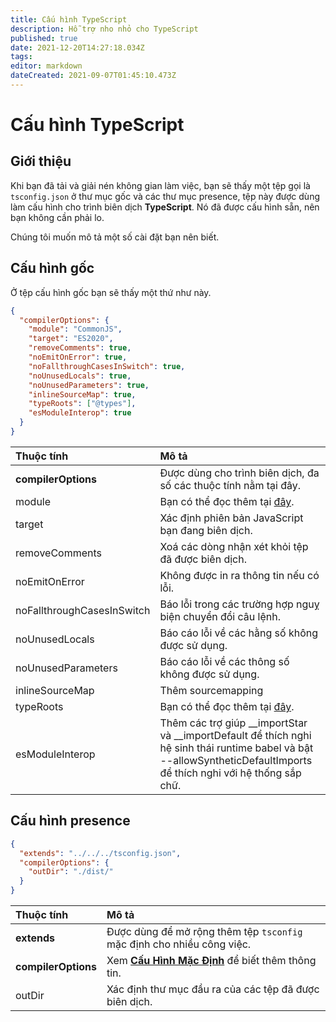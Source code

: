 ```yaml
---
title: Cấu hình TypeScript
description: Hỗ trợ nho nhỏ cho TypeScript
published: true
date: 2021-12-20T14:27:18.034Z
tags:
editor: markdown
dateCreated: 2021-09-07T01:45:10.473Z
---
```


# Cấu hình TypeScript

## Giới thiệu

Khi bạn đã tải và giải nén không gian làm việc, bạn sẽ thấy một tệp gọi là `tsconfig.json` ở thư mục gốc và các thư mục presence, tệp này được dùng làm cấu hình cho trình biên dịch **TypeScript**. Nó đã được cấu hình sẵn, nên bạn không cần phải lo.

Chúng tôi muốn mô tả một số cài đặt bạn nên biết.

## Cấu hình gốc

Ở tệp cấu hình gốc bạn sẽ thấy một thứ như này.

```json
{
  "compilerOptions": {
    "module": "CommonJS",
    "target": "ES2020",
    "removeComments": true,
    "noEmitOnError": true,
    "noFallthroughCasesInSwitch": true,
    "noUnusedLocals": true,
    "noUnusedParameters": true,
    "inlineSourceMap": true,
    "typeRoots": ["@types"],
    "esModuleInterop": true
  }
}
```

| Thuộc tính                 | Mô tả                                                                                                                                                                    |
|:-------------------------- |:------------------------------------------------------------------------------------------------------------------------------------------------------------------------ |
| **compilerOptions**        | Được dùng cho trình biên dịch, đa số các thuộc tính nằm tại đây.                                                                                                         |
| module                     | Bạn có thể đọc thêm tại [đây](https://www.typescriptlang.org/docs/handbook/modules.html).                                                                                |
| target                     | Xác định phiên bản JavaScript bạn đang biên dịch.                                                                                                                        |
| removeComments             | Xoá các dòng nhận xét khỏi tệp đã được biên dịch.                                                                                                                        |
| noEmitOnError              | Không được in ra thông tin nếu có lỗi.                                                                                                                                   |
| noFallthroughCasesInSwitch | Báo lỗi trong các trường hợp nguỵ biện chuyển đổi câu lệnh.                                                                                                              |
| noUnusedLocals             | Báo cáo lỗi về các hằng số không được sử dụng.                                                                                                                           |
| noUnusedParameters         | Báo cáo lỗi về các thông số không được sử dụng.                                                                                                                          |
| inlineSourceMap            | Thêm sourcemapping                                                                                                                                                       |
| typeRoots                  | Bạn có thể đọc thêm tại [đây](https://www.typescriptlang.org/docs/handbook/tsconfig-json.html#types-typeroots-and-types).                                                |
| esModuleInterop            | Thêm các trợ giúp __importStar và __importDefault để thích nghi hệ sinh thái runtime babel và bật --allowSyntheticDefaultImports để thích nghi với hệ thống sắp chữ. |

## Cấu hình presence

```json
{
  "extends": "../../../tsconfig.json",
  "compilerOptions": {
    "outDir": "./dist/"
  }
}
```

| Thuộc tính          | Mô tả                                                                                          |
|:------------------- |:---------------------------------------------------------------------------------------------- |
| **extends**         | Được dùng để mở rộng thêm tệp `tsconfig` mặc định cho nhiều công việc.                         |
| **compilerOptions** | Xem [**Cấu Hình Mặc Định**](/dev/presence/tsconfig#root-configuration) để biết thêm thông tin. |
| outDir              | Xác định thư mục đầu ra của các tệp đã được biên dịch.                                         |
